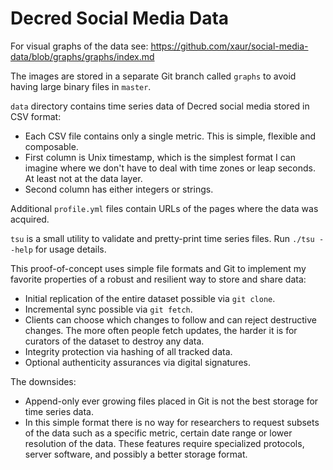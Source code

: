 # Decred Social Media Data

For visual graphs of the data see: https://github.com/xaur/social-media-data/blob/graphs/graphs/index.md

The images are stored in a separate Git branch called `graphs` to avoid having large binary files in `master`.

`data` directory contains time series data of Decred social media stored in CSV format:

- Each CSV file contains only a single metric. This is simple, flexible and composable.
- First column is Unix timestamp, which is the simplest format I can imagine where we don't have to deal with time zones or leap seconds. At least not at the data layer.
- Second column has either integers or strings.

Additional `profile.yml` files contain URLs of the pages where the data was acquired.

`tsu` is a small utility to validate and pretty-print time series files. Run `./tsu --help` for usage details.

This proof-of-concept uses simple file formats and Git to implement my favorite properties of a robust and resilient way to store and share data:

- Initial replication of the entire dataset possible via `git clone`.
- Incremental sync possible via `git fetch`.
- Clients can choose which changes to follow and can reject destructive changes. The more often people fetch updates, the harder it is for curators of the dataset to destroy any data.
- Integrity protection via hashing of all tracked data.
- Optional authenticity assurances via digital signatures.

The downsides:

- Append-only ever growing files placed in Git is not the best storage for time series data.
- In this simple format there is no way for researchers to request subsets of the data such as a specific metric, certain date range or lower resolution of the data. These features require specialized protocols, server software, and possibly a better storage format.
